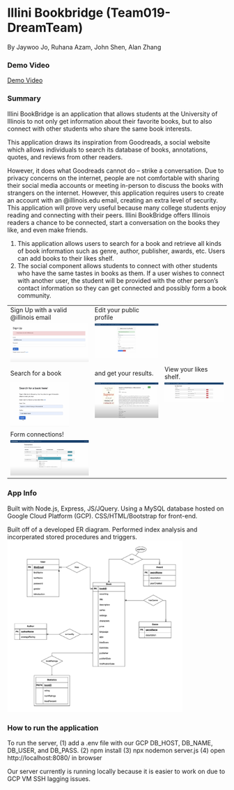 # Illini Bookbridge (Team019-DreamTeam)
By Jaywoo Jo, Ruhana Azam, John Shen, Alan Zhang

### Demo Video
[Demo Video](https://www.youtube.com/watch?v=WaINe_qyNMA&ab_channel=JayJo)

### Summary
Illini BookBridge is an application that allows students at the University of Illinois to not only get
information about their favorite books, but to also connect with other students who share the
same book interests.  

This application draws its inspiration from Goodreads, a social website which allows individuals to
search its database of books, annotations, quotes, and reviews from other readers.

However, it does what Goodreads cannot do – strike a conversation. Due to privacy concerns on
the internet, people are not comfortable with sharing their social media accounts or meeting
in-person to discuss the books with strangers on the internet. However, this application requires
users to create an account with an @illinois.edu email, creating an extra level of security. This
application will prove very useful because many college students enjoy reading and connecting
with their peers. Illini BookBridge offers Illinois readers a chance to be connected, start a
conversation on the books they like, and even make friends.

1. This application allows users to search for a book and retrieve all kinds of book information such
as genre, author, publisher, awards, etc. Users can add books to their likes shelf.
2. The social component allows students to connect with
other students who have the same tastes in books as them. If a user wishes to connect with another user,
the student will be provided with the other person’s contact information so they can get
connected and possibly form a book community.

<table>
  <tr>
    <td> Sign Up with a valid @illinois email </td>
    <td> Edit your public profile </td>
  </tr>
  <tr>
    <td valign="top"><img src="Images/Sign Up.png"></td>
    <td valign="top"><img src="Images/Profile1.png"></td>
  </tr>

  <tr>
    <td> Search for a book </td>
    <td> and get your results. </td>
    <td> View your likes shelf. </td>
  </tr>
  <tr>
    <td valign="top"><img src="Images/Search1.png" style="width:75%;"></td>
    <td valign="top"><img src="Images/Search2.png"></td>
    <td valign="top"><img src="Images/Likes.png"></td>
  </tr>

  <tr>
    <td> Form connections! </td>
  </tr>
  <tr>
    <td valign="top"><img src="Images/Connections.png"></td>
  </tr>
 </table>



### App Info
Built with Node.js, Express, JS/JQuery. Using a MySQL database hosted on Google Cloud Platform (GCP). CSS/HTML/Bootstrap for front-end. 

Built off of a developed ER diagram. Performed index analysis and incorperated stored procedures and triggers.
    <tr>
        <td valign="top"><img src="Images/ERDiagram.png" style="width:80%;"></td>
    </tr>

### How to run the application
To run the server, (1) add a .env file with our GCP DB_HOST, DB_NAME, DB_USER, and DB_PASS. (2) npm install (3) npx nodemon server.js (4) open http://localhost:8080/ in browser

Our server currently is running locally because it is easier to work on due to GCP VM SSH lagging issues. 

